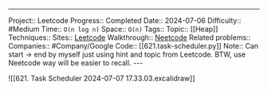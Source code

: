 ---
Project:: Leetcode
Progress:: Completed
Date:: 2024-07-06
Difficulty:: #Medium 
Time:: `O(n log n)`
Space:: `O(n)`
Tags:: 
Topic:: [[Heap]]
Techniques:: 
Sites:: [Leetcode](https://leetcode.com/problems/task-scheduler/description/)
Walkthrough:: [Neetcode](https://www.youtube.com/watch?v=s8p8ukTyA2I)
Related problems:: 
Companies:: #Company/Google
Code:: [[621.task-scheduler.py]]
Note:: Can start -> end by myself just using hint and topic from Leetcode. BTW, use Neetcode way will be easier to recall.
	---

![[621. Task Scheduler 2024-07-07 17.33.03.excalidraw]]